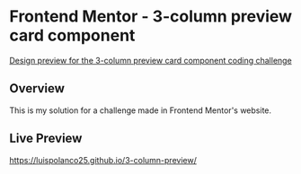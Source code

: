 # Frontend Mentor - 3-column preview card component

[Design preview for the 3-column preview card component coding challenge](./design/desktop-preview.jpg)

## Overview

This is my solution for a challenge made in Frontend Mentor's website.

## Live Preview

https://luispolanco25.github.io/3-column-preview/